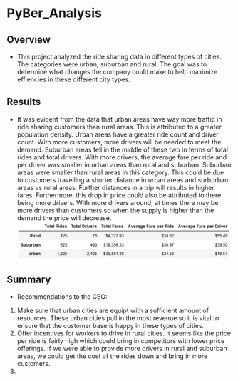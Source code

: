 # PyBer_Analysis

## Overview
  * This project analyzed the ride sharing data in different types of cities. The categories were urban, suburban and rural. The goal was to determine what changes the company could make to help maximize effiencies in these different city types. 
  
## Results
  * It was evident from the data that urban areas have way more traffic in ride sharing customers than rural areas. This is attributed to a greater population density. Urban areas have a greater ride count and driver count. With more customers, more drivers will be needed to meet the demand. Suburban areas fell in the middle of these two in terms of total rides and total drivers. With more drivers, the average fare per ride and per driver was smaller in urban areas than rural and suburban. Suburban areas were smaller than rural areas in this category. This could be due to customers travelling a shorter distance in urban areas and surburban areas vs rural areas. Further distances in a trip will results in higher fares. Furthermore, this drop in price could also be attributed to there being more drivers. With more drivers around, at times there may be more drivers than customers so when the supply is higher than the demand the price will decrease. 
   ![PyBer_Summary_Table](https://github.com/chenylk/PyBer_Analysis/blob/master/analysis/challenge_summary_table.PNG)
   
## Summary
 * Recommendations to the CEO:
  1. Make sure that urban cities are equipt with a sufficient amount of resources. These urban cities pull in the most revenue so it is vital to ensure that the customer base is happy in these types of cities. 
  2. Offer incentives for workers to drive in rural cities. It seems like the price per ride is fairly high which could bring in competitors with lower price offerings. If we were able to provide more drivers in rural and suburban areas, we could get the cost of the rides down and bring in more customers. 
  3. 
